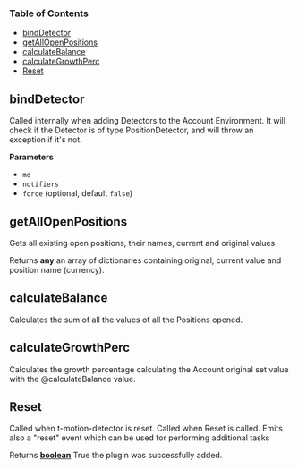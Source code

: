 <!-- Generated by documentation.js. Update this documentation by updating the source code. -->

### Table of Contents

-   [bindDetector](#binddetector)
-   [getAllOpenPositions](#getallopenpositions)
-   [calculateBalance](#calculatebalance)
-   [calculateGrowthPerc](#calculategrowthperc)
-   [Reset](#reset)

## bindDetector

Called internally when adding Detectors to the Account Environment. It will check if the Detector is
of type PositionDetector, and will throw an exception if it's not.

**Parameters**

-   `md`  
-   `notifiers`  
-   `force`   (optional, default `false`)

## getAllOpenPositions

Gets all existing open positions, their names, current and original values

Returns **any** an array of dictionaries containing original, current value and position name (currency).

## calculateBalance

Calculates the sum of all the values of all the Positions opened.

## calculateGrowthPerc

Calculates the growth percentage calculating the Account original set value with the @calculateBalance value.

## Reset

Called when t-motion-detector is reset. Called when Reset is called.
Emits also a "reset" event which can be used for performing additional tasks

Returns **[boolean](https://developer.mozilla.org/en-US/docs/Web/JavaScript/Reference/Global_Objects/Boolean)** True the plugin was successfully added.
